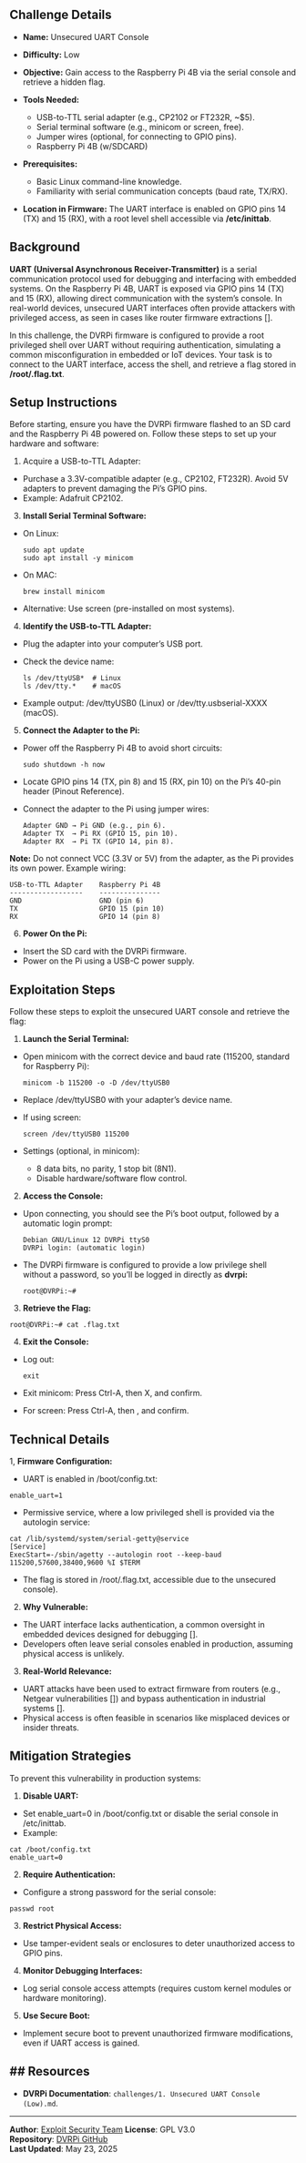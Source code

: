## Challenge Details

- **Name:** Unsecured UART Console
- **Difficulty:** Low
- **Objective:** Gain access to the Raspberry Pi 4B via the serial console and retrieve a hidden flag.
- **Tools Needed:**
  
  - USB-to-TTL serial adapter (e.g., CP2102 or FT232R, ~$5).
  - Serial terminal software (e.g., minicom or screen, free).
  - Jumper wires (optional, for connecting to GPIO pins).
  - Raspberry Pi 4B (w/SDCARD)

- **Prerequisites:**
  
  - Basic Linux command-line knowledge.
  - Familiarity with serial communication concepts (baud rate, TX/RX).

- **Location in Firmware:** The UART interface is enabled on GPIO pins 14 (TX) and 15 (RX), with a root level shell accessible via **/etc/inittab**.
  
## Background

**UART (Universal Asynchronous Receiver-Transmitter)** is a serial communication protocol used for debugging and interfacing with embedded systems. On the Raspberry Pi 4B, UART is exposed via GPIO pins 14 (TX) and 15 (RX), allowing direct communication with the system’s console. In real-world devices, unsecured UART interfaces often provide attackers with privileged access, as seen in cases like router firmware extractions [].

In this challenge, the DVRPi firmware is configured to provide a root privileged shell over UART without requiring authentication, simulating a common misconfiguration in embedded or IoT devices. Your task is to connect to the UART interface, access the shell, and retrieve a flag stored in **/root/.flag.txt**.

## Setup Instructions

Before starting, ensure you have the DVRPi firmware flashed to an SD card and the Raspberry Pi 4B powered on. Follow these steps to set up your hardware and software:

1. Acquire a USB-to-TTL Adapter:
   
  - Purchase a 3.3V-compatible adapter (e.g., CP2102, FT232R). Avoid 5V adapters to prevent damaging the Pi’s GPIO pins.
  - Example: Adafruit CP2102.
      
3. **Install Serial Terminal Software:**
   
  - On Linux:
   
    ```
    sudo apt update
    sudo apt install -y minicom
    ```
   
  - On MAC:
   
    ```
    brew install minicom
    ```
     
  - Alternative: Use screen (pre-installed on most systems).

4. **Identify the USB-to-TTL Adapter:**
   
  - Plug the adapter into your computer’s USB port.
  - Check the device name:
    
    ```
    ls /dev/ttyUSB*  # Linux
    ls /dev/tty.*    # macOS
    ```
  
  - Example output: /dev/ttyUSB0 (Linux) or /dev/tty.usbserial-XXXX (macOS).

5. **Connect the Adapter to the Pi:**
   
  - Power off the Raspberry Pi 4B to avoid short circuits:
  
    ```
    sudo shutdown -h now
    ```
  
  - Locate GPIO pins 14 (TX, pin 8) and 15 (RX, pin 10) on the Pi’s 40-pin header (Pinout Reference).
  - Connect the adapter to the Pi using jumper wires:
    
    ```
    Adapter GND → Pi GND (e.g., pin 6).
    Adapter TX  → Pi RX (GPIO 15, pin 10).
    Adapter RX  → Pi TX (GPIO 14, pin 8).
    ```
  
  **Note:** Do not connect VCC (3.3V or 5V) from the adapter, as the Pi provides its own power.
  Example wiring:
  
  ```
  USB-to-TTL Adapter    Raspberry Pi 4B
  ------------------    ---------------
  GND                   GND (pin 6)
  TX                    GPIO 15 (pin 10)
  RX                    GPIO 14 (pin 8)
  ```

6. **Power On the Pi:**
   
  - Insert the SD card with the DVRPi firmware.
  - Power on the Pi using a USB-C power supply.

## Exploitation Steps

Follow these steps to exploit the unsecured UART console and retrieve the flag:

1. **Launch the Serial Terminal:**
   
  - Open minicom with the correct device and baud rate (115200, standard for Raspberry Pi):
  
    ```
    minicom -b 115200 -o -D /dev/ttyUSB0
    ```
  
  - Replace /dev/ttyUSB0 with your adapter’s device name.
  - If using screen:
  
    ```
    screen /dev/ttyUSB0 115200
    ```
  
  - Settings (optional, in minicom):
    
    - 8 data bits, no parity, 1 stop bit (8N1).
    - Disable hardware/software flow control.

2. **Access the Console:**

  - Upon connecting, you should see the Pi’s boot output, followed by a automatic login prompt:
  
    ```
    Debian GNU/Linux 12 DVRPi ttyS0
    DVRPi login: (automatic login)
    ```
  
  - The DVRPi firmware is configured to provide a low privilege shell without a password, so you’ll be logged in directly as **dvrpi:**
  
    ```
    root@DVRPi:~#
    ```

3. **Retrieve the Flag:**

  ```
  root@DVRPi:~# cat .flag.txt
  ```

4. **Exit the Console:**

  - Log out:
  
    ```
    exit
    ```
  
  - Exit minicom: Press Ctrl-A, then X, and confirm.
  - For screen: Press Ctrl-A, then \, and confirm.

## Technical Details

1, **Firmware Configuration:**
   
   - UART is enabled in /boot/config.txt:
     
  ```
  enable_uart=1
  ```
   
   - Permissive service, where a low privileged shell is provided via the autologin service:
  
  ```
  cat /lib/systemd/system/serial-getty@service
  [Service]
  ExecStart=-/sbin/agetty --autologin root --keep-baud 115200,57600,38400,9600 %I $TERM 
  ```
  
   - The flag is stored in /root/.flag.txt, accessible due to the unsecured console).

2. **Why Vulnerable:**

  - The UART interface lacks authentication, a common oversight in embedded devices designed for debugging [].
  - Developers often leave serial consoles enabled in production, assuming physical access is unlikely.

3. **Real-World Relevance:**

  - UART attacks have been used to extract firmware from routers (e.g., Netgear vulnerabilities []) and bypass authentication in industrial systems [].
  - Physical access is often feasible in scenarios like misplaced devices or insider threats.

## Mitigation Strategies

To prevent this vulnerability in production systems:

1. **Disable UART:**

  - Set enable_uart=0 in /boot/config.txt or disable the serial console in /etc/inittab.
  - Example:
  
 ```
 cat /boot/config.txt
 enable_uart=0
 ```

2. **Require Authentication:**

  - Configure a strong password for the serial console:
  
 ```
 passwd root
 ```

3. **Restrict Physical Access:**

  - Use tamper-evident seals or enclosures to deter unauthorized access to GPIO pins.

4. **Monitor Debugging Interfaces:**

  - Log serial console access attempts (requires custom kernel modules or hardware monitoring).

5. **Use Secure Boot:**

  - Implement secure boot to prevent unauthorized firmware modifications, even if UART access is gained.

## ## Resources
- **DVRPi Documentation**: `challenges/1. Unsecured UART Console (Low).md`.

---

**Author**: [Exploit Security Team](https://www.exploitsecurity.io) 
**License**: GPL V3.0  
**Repository**: [DVRPi GitHub](https://github.com/exploitsecurityio/DVRPi)  
**Last Updated**: May 23, 2025
